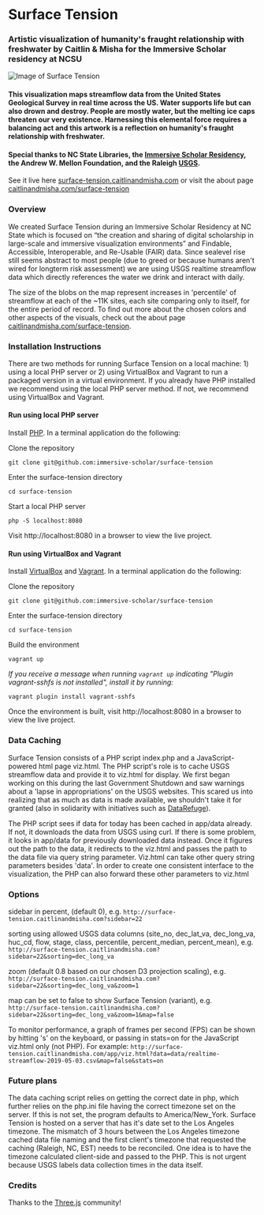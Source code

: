 # Surface Tension
### Artistic visualization of humanity's fraught relationship with freshwater by Caitlin &amp; Misha for the Immersive Scholar residency at NCSU

![Image of Surface Tension](https://caitlinandmisha.com/wp-content/uploads/2019/07/Surface-Tension-Screenshot-Default-by-Caitlin-and-Misha.jpg)

#### This visualization maps streamflow data from the United States Geological Survey in real time across the US. Water supports life but can also drown and destroy. People are mostly water, but the melting ice caps threaten our very existence. Harnessing this elemental force requires a balancing act and this artwork is a reflection on humanity's fraught relationship with freshwater.

#### Special thanks to NC State Libraries, the [Immersive Scholar Residency](https://immersivescholar.org), the Andrew W. Mellon Foundation, and the Raleigh [USGS](https://www.usgs.gov/).

See it live here [surface-tension.caitlinandmisha.com](http://surface-tension.caitlinandmisha.com) or visit the about page [caitlinandmisha.com/surface-tension](http://caitlinandmisha.com/surface-tension)

### Overview

We created Surface Tension during an Immersive Scholar Residency at NC State which is focused on “the creation and sharing of digital scholarship in large-scale and immersive visualization environments” and Findable, Accessible, Interoperable, and Re-Usable (FAIR) data. Since sealevel rise still seems abstract to most people (due to greed or because humans aren't wired for longterm risk assessment) we are using USGS realtime streamflow data which directly references the water we drink and interact with daily.

The size of the blobs on the map represent increases in 'percentile' of streamflow at each of the ~11K sites, each site comparing only to itself, for the entire period of record. To find out more about the chosen colors and other aspects of the visuals, check out the about page [caitlinandmisha.com/surface-tension](http://caitlinandmisha.com/surface-tension).

### Installation Instructions

There are two methods for running Surface Tension on a local machine: 1) using a local PHP server or 2) using VirtualBox and Vagrant to run a packaged version in a virtual environment. If you already have PHP installed we recommend using the local PHP server method. If not, we recommend using VirtualBox and Vagrant.

#### Run using local PHP server

Install [PHP](https://www.php.net/downloads.php). In a terminal application do the following:

Clone the repository
```
git clone git@github.com:immersive-scholar/surface-tension
```

Enter the surface-tension directory
```
cd surface-tension
```

Start a local PHP server
```
php -S localhost:8080
```

Visit http://localhost:8080 in a browser to view the live project.

#### Run using VirtualBox and Vagrant

Install [VirtualBox](https://www.virtualbox.org/) and [Vagrant](https://www.vagrantup.com). In a terminal application do the following:

Clone the repository
```
git clone git@github.com:immersive-scholar/surface-tension
```

Enter the surface-tension directory
```
cd surface-tension
```

Build the environment
```
vagrant up
```

_If you receive a message when running `vagrant up` indicating "Plugin vagrant-sshfs is not installed", install it by running:_
```
vagrant plugin install vagrant-sshfs
```

Once the environment is built, visit http://localhost:8080 in a browser to view the live project.

### Data Caching

Surface Tension consists of a PHP script index.php and a JavaScript-powered html page viz.html. The PHP script's role is to cache USGS streamflow data and provide it to viz.html for display. We first began working on this during the last Government Shutdown and saw warnings about a 'lapse in appropriations' on the USGS websites. This scared us into realizing that as much as data is made available, we shouldn't take it for granted (also in solidarity with initiatives such as [DataRefuge](https://www.datarefuge.org)).

The PHP script sees if data for today has been cached in app/data already. If not, it downloads the data from USGS using curl. If there is some problem, it looks in app/data for previously downloaded data instead. Once it figures out the path to the data, it redirects to the viz.html and passes the path to the data file via query string parameter. Viz.html can take other query string parameters besides 'data'. In order to create one consistent interface to the visualization, the PHP can also forward these other parameters to viz.html

### Options

sidebar in percent, (default 0), e.g.
`
http://surface-tension.caitlinandmisha.com?sidebar=22
`

sorting using allowed USGS data columns (site_no, dec_lat_va, dec_long_va, huc_cd, flow, stage, class, percentile, percent_median, percent_mean), e.g.
`
http://surface-tension.caitlinandmisha.com?sidebar=22&sorting=dec_long_va
`

zoom (default 0.8 based on our chosen D3 projection scaling), e.g.
`http://surface-tension.caitlinandmisha.com?sidebar=22&sorting=dec_long_va&zoom=1
`

map can be set to false to show Surface Tension (variant), e.g.
`
http://surface-tension.caitlinandmisha.com?sidebar=22&sorting=dec_long_va&zoom=1&map=false
`

To monitor performance, a graph of frames per second (FPS) can be shown by hitting 's' on the keyboard, or passing in stats=on for the JavaScript viz.html only (not PHP). For example:
`
http://surface-tension.caitlinandmisha.com/app/viz.html?data=data/realtime-streamflow-2019-05-03.csv&map=false&stats=on
`

### Future plans

The data caching script relies on getting the correct date in php, which further relies on the php.ini file having the correct timezone set on the server. If this is not set, the program defaults to America/New_York. Surface Tension is hosted on a server that has it's date set to the Los Angeles timezone. The mismatch of 3 hours between the Los Angeles timezone cached data file naming and the first client's timezone that requested the caching (Raleigh, NC, EST) needs to be reconciled. One idea is to have the timezone calculated client-side and passed to the PHP. This is not urgent because USGS labels data collection times in the data itself.

### Credits

Thanks to the [Three.js](https://threejs.org/) community!
